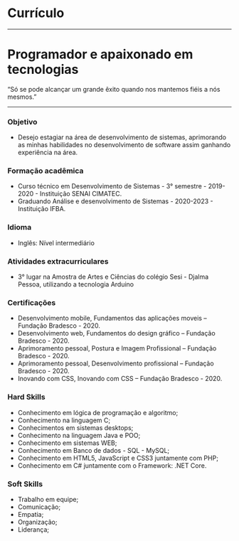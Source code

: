 # Currículo
***
# Programador e apaixonado em tecnologias
 
“Só se pode alcançar um grande êxito quando nos mantemos fiéis a nós mesmos.”

---

### Objetivo
+ Desejo estagiar na área de desenvolvimento de sistemas, aprimorando as minhas habilidades no desenvolvimento de software assim ganhando experiência na área.

### Formação acadêmica
+ Curso técnico em Desenvolvimento de Sistemas - 3° semestre - 2019-2020 - Instituição SENAI CIMATEC.
+ Graduando Análise e desenvolvimento de Sistemas - 2020-2023 - Instituição IFBA.

### Idioma
+ Inglês: Nível intermediário

### Atividades extracurriculares
+ 3° lugar na Amostra de Artes e Ciências do colégio Sesi - Djalma Pessoa, utilizando a tecnologia Arduino

### Certificações
+ Desenvolvimento mobile, Fundamentos das aplicações moveis – Fundação Bradesco - 2020.
+ Desenvolvimento web, Fundamentos do design gráfico – Fundação Bradesco - 2020.
+ Aprimoramento pessoal, Postura e Imagem Profissional – Fundação Bradesco - 2020.
+ Aprimoramento pessoal, Desenvolvimento profissional – Fundação Bradesco - 2020.
+ Inovando com CSS, Inovando com CSS – Fundação Bradesco - 2020.

### Hard Skills
+ Conhecimento em lógica de programação e algoritmo;
+ Conhecimento na linguagem C; 
+ Conhecimentos em sistemas desktops;
+ Conhecimento na linguagem Java e POO;
+ Conhecimento em sistemas WEB;
+ Conhecimento em Banco de dados - SQL - MySQL;
+ Conhecimento em HTML5, JavaScript e CSS3 juntamente com PHP;
+ Conhecimento em C# juntamente com o Framework: .NET Core.

### Soft Skills
+ Trabalho em equipe;
+ Comunicação;
+ Empatia;
+ Organização;
+ Liderança;

